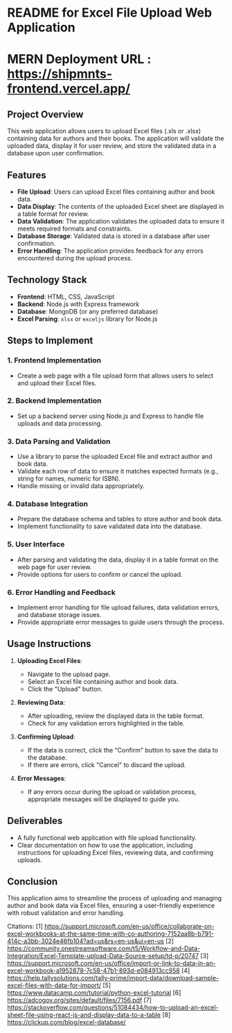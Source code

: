 # README for Excel File Upload Web Application
# MERN Deployment URL : https://shipmnts-frontend.vercel.app/
## Project Overview

This web application allows users to upload Excel files (.xls or .xlsx) containing data for authors and their books. The application will validate the uploaded data, display it for user review, and store the validated data in a database upon user confirmation.

## Features

- **File Upload**: Users can upload Excel files containing author and book data.
- **Data Display**: The contents of the uploaded Excel sheet are displayed in a table format for review.
- **Data Validation**: The application validates the uploaded data to ensure it meets required formats and constraints.
- **Database Storage**: Validated data is stored in a database after user confirmation.
- **Error Handling**: The application provides feedback for any errors encountered during the upload process.

## Technology Stack

- **Frontend**: HTML, CSS, JavaScript
- **Backend**: Node.js with Express framework
- **Database**: MongoDB (or any preferred database)
- **Excel Parsing**: `xlsx` or `exceljs` library for Node.js

## Steps to Implement

### 1. Frontend Implementation

- Create a web page with a file upload form that allows users to select and upload their Excel files.

### 2. Backend Implementation

- Set up a backend server using Node.js and Express to handle file uploads and data processing.

### 3. Data Parsing and Validation

- Use a library to parse the uploaded Excel file and extract author and book data.
- Validate each row of data to ensure it matches expected formats (e.g., string for names, numeric for ISBN).
- Handle missing or invalid data appropriately.

### 4. Database Integration

- Prepare the database schema and tables to store author and book data.
- Implement functionality to save validated data into the database.

### 5. User Interface

- After parsing and validating the data, display it in a table format on the web page for user review.
- Provide options for users to confirm or cancel the upload.

### 6. Error Handling and Feedback

- Implement error handling for file upload failures, data validation errors, and database storage issues.
- Provide appropriate error messages to guide users through the process.

## Usage Instructions

1. **Uploading Excel Files**:
   - Navigate to the upload page.
   - Select an Excel file containing author and book data.
   - Click the "Upload" button.

2. **Reviewing Data**:
   - After uploading, review the displayed data in the table format.
   - Check for any validation errors highlighted in the table.

3. **Confirming Upload**:
   - If the data is correct, click the "Confirm" button to save the data to the database.
   - If there are errors, click "Cancel" to discard the upload.

4. **Error Messages**:
   - If any errors occur during the upload or validation process, appropriate messages will be displayed to guide you.

## Deliverables

- A fully functional web application with file upload functionality.
- Clear documentation on how to use the application, including instructions for uploading Excel files, reviewing data, and confirming uploads.

## Conclusion

This application aims to streamline the process of uploading and managing author and book data via Excel files, ensuring a user-friendly experience with robust validation and error handling.

Citations:
[1] https://support.microsoft.com/en-us/office/collaborate-on-excel-workbooks-at-the-same-time-with-co-authoring-7152aa8b-b791-414c-a3bb-3024e46fb104?ad=us&rs=en-us&ui=en-us
[2] https://community.onestreamsoftware.com/t5/Workflow-and-Data-Integration/Excel-Template-upload-Data-Source-setup/td-p/20747
[3] https://support.microsoft.com/en-us/office/import-or-link-to-data-in-an-excel-workbook-a1952878-7c58-47b1-893d-e084913cc958
[4] https://help.tallysolutions.com/tally-prime/import-data/download-sample-excel-files-with-data-for-import/
[5] https://www.datacamp.com/tutorial/python-excel-tutorial
[6] https://adcogov.org/sites/default/files/7156.pdf
[7] https://stackoverflow.com/questions/51084434/how-to-upload-an-excel-sheet-file-using-react-js-and-display-data-to-a-table
[8] https://clickup.com/blog/excel-database/
